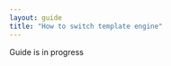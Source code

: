```yaml
---
layout: guide
title: "How to switch template engine"
---
```


<div class="warning">
  <p>
    Guide is in progress
  </p>
</div>